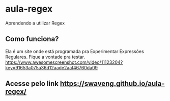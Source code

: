 # aula-regex
Aprendendo a utilizar Regex

## Como funciona?
Ela é um site onde está programada pra Experimentar Expressões Regulares. Fique a vontade pra testar.
https://www.awesomescreenshot.com/video/11123204?key=91653a075a36d12aade2aaf46760da09

## Acesse pelo link https://swaveng.github.io/aula-regex/

